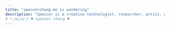 ```yaml
---
title: "𝚜𝚙𝚎𝚗𝚌𝚎𝚛𝚌𝚑𝚊𝚗𝚐.𝚖𝚎 𝚒𝚜 𝚠𝚊𝚗𝚍𝚎𝚛𝚒𝚗𝚐"
description: "Spencer is a creative technologist, researcher, artist, and world maker in San Francisco. He creates playful and intimate software and words to imagine alternative futures of computing."
# (っ◔◡◔)っ ♥ spencer chang ♥
---
```


<script>
const workDescription =`
- I spend my days
- imagining communal <a href="https://spencerchang.substack.com/p/towards-flight">futures of computing</a>,
  - imagining communal <a href="https://spencerchang.substack.com/p/towards-flight">futures of computing</a>
  - the kind with new ways for <a href="/posts/our-internet/">making space</a> on the internet, 
    - the kind with new ways for <a href="/posts/our-internet/">making space</a> and <a href="https://playhtml.fun">relating to each other</a> on the internet,
  - and community-owned, <a href="https://twitter.com/spencerc99/status/1619086724231208961?s=20">small-scale</a> infrastructure.
- exploring <a id="tinyInternets" href="https://tiny-inter.net/">𝓽𝓲𝓷𝔂 𝓲𝓷𝓽𝓮𝓻𝓷𝓮𝓽𝓼</a>,
  - exploring <a id="tinyInternets" href="https://tiny-inter.net/">𝓽𝓲𝓷𝔂 𝓲𝓷𝓽𝓮𝓻𝓷𝓮𝓽𝓼</a>, ones where we can shape according to <a href="https://we-b.site">our internet dreams</a>,
- and exploring poetry, through writing, art, and
- software.
  - playful
    - playful, open
      - playful, open, and empowering
  - software (like this <a href="https://htmlgarden.spencerchang.me">seasonal garden website</a>).
    - software (like this <a href="https://htmlgarden.spencerchang.me">seasonal garden website</a> and <a href="poems.verses.xyz">expanding poems library</a>).
      - software (like this <a href="https://htmlgarden.spencerchang.me">seasonal garden website</a> and <a href="poems.verses.xyz">expanding poems library</a> and <a href="/pacman-poem">pacman poem</a>).
- Some other explorations that don't quite fit into these boxes include baristaing, <a href="https://twitter.com/MatthewWSiu/status/1623910442921000961?s=20">site-specific digital media installations</a>, and wearable ritual makers.
- Before, I crafted
- tools for tinkers at <a id="coda" href="https://coda.io">Coda</a> for several years
  - tools for tinkers at <a id="coda" href="https://coda.io">Coda</a> for several years (I built out our <a href="/posts/rituals-remixing">custom templates platform</a> and helped extend the <a href="https://coda.io/packs">Packs platform</a>)
    - tools for tinkers at <a id="coda" href="https://coda.io">Coda</a> for several years (I built out our <a href="/posts/rituals-remixing">custom templates platform</a> and helped extend the <a href="https://coda.io/packs">Packs platform</a> so that anyone can extend Coda's capabilities, maintaining an <a href="https://github.com/coda/packs-sdk">open-source SDK</a>)
- and conjured 
- soulful speculations of new futures at <a href="https://verses.xyz" id="verses">verses</a>.
  - soulful speculations of new futures at <a href="https://verses.xyz" id="verses">verses</a>
  - (I co-stewarded the creation of <b id="pluriverse"><a href="https://pluriverse.world">pluriverse.world</a></b>).
    - (I co-stewarded the creation of <b id="pluriverse"><a href="https://pluriverse.world">pluriverse.world</a></b>
    - and created our <a href="https://poems.verses.xyz">transforming text playground</a>). 
`;
let node = createTelescopicTextFromBulletedList(workDescription, {textMode: TextMode.Html});
const container = document.getElementById("expandingWork")
container.appendChild(node);
</script>
